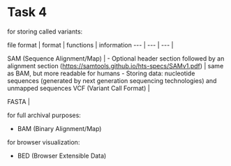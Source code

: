 # Task 4

for storing called variants:

file format | format | functions | information
--- | --- | --- |

SAM (Sequence Alignment/Map) | - Optional header section followed by an alignment section (https://samtools.github.io/hts-specs/SAMv1.pdf) | same as BAM, but more readable for humans
                               - Storing data: nucleotide sequences (generated by next generation sequencing technologies) and unmapped sequences
VCF (Variant Call Format) | 

FASTA | 


for full archival purposes:

- BAM (Binary Alignment/Map)



for browser visualization:

-	BED (Browser Extensible Data)


